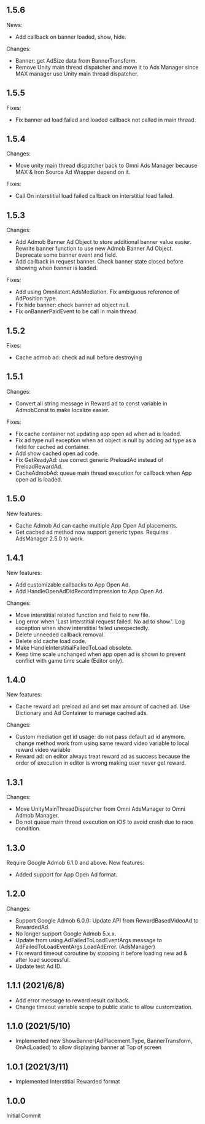 ## 1.5.6
News:
- Add callback on banner loaded, show, hide.

Changes:
- Banner: get AdSize data from BannerTransform.
- Remove Unity main thread dispatcher and move it to Ads Manager since MAX manager use Unity main thread dispatcher.

## 1.5.5
Fixes:
- Fix banner ad load failed and loaded callback not called in main thread.

## 1.5.4
Changes:
- Move unity main thread dispatcher back to Omni Ads Manager because MAX & Iron Source Ad Wrapper depend on it.

Fixes:
- Call On interstitial load failed callback on interstitial load failed.

## 1.5.3
Changes:
- Add Admob Banner Ad Object to store additional banner value easier. Rewrite banner function to use new Admob Banner Ad Object. Deprecate some banner event and field.
- Add callback in request banner. Check banner state closed before showing when banner is loaded.

Fixes:
- Add using Omnilatent.AdsMediation. Fix ambiguous reference of AdPosition type.
- Fix hide banner: check banner ad object null.
- Fix onBannerPaidEvent to be call in main thread.

## 1.5.2
Fixes:
- Cache admob ad: check ad null before destroying

## 1.5.1
Changes:
- Convert all string message in Reward ad to const variable in AdmobConst to make localize easier.

Fixes:
- Fix cache container not updating app open ad when ad is loaded.
- Fix ad type null exception when ad object is null by adding ad type as a field for cached ad container.
- Add show cached open ad code.
- Fix GetReadyAd: use correct generic PreloadAd instead of PreloadRewardAd.
- CacheAdmobAd: queue main thread execution for callback when App open ad is loaded.

## 1.5.0
New features:
- Cache Admob Ad can cache multiple App Open Ad placements.
- Get cached ad method now support generic types.
Requires AdsManager 2.5.0 to work.

## 1.4.1
New features:
- Add customizable callbacks to App Open Ad.
- Add HandleOpenAdDidRecordImpression to App Open Ad.

Changes:
- Move interstitial related function and field to new file.
- Log error when 'Last Interstitial request failed. No ad to show.'. Log exception when show interstitial failed unexpectedly.
- Delete unneeded callback removal.
- Delete old cache load code.
- Make HandleInterstitialFailedToLoad obsolete.
- Keep time scale unchanged when app open ad is shown to prevent conflict with game time scale (Editor only).

## 1.4.0
New features:
- Cache reward ad: preload ad and set max amount of cached ad. Use Dictionary and Ad Container to manage cached ads.

Changes:
- Custom mediation get id usage: do not pass default ad id anymore. change method work from using same reward video variable to local reward video variable
- Reward ad: on editor always treat reward ad as success because the order of execution in editor is wrong making user never get reward.

## 1.3.1
Changes:
- Move UnityMainThreadDispatcher from Omni AdsManager to Omni Admob Manager.
- Do not queue main thread execution on iOS to avoid crash due to race condition.

## 1.3.0
Require Google Admob 6.1.0 and above.
New features:
- Added support for App Open Ad format.

## 1.2.0
Changes:
- Support Google Admob 6.0.0: Update API from RewardBasedVideoAd to RewardedAd.
- No longer support Google Admob 5.x.x.
- Update from using AdFailedToLoadEventArgs message to AdFailedToLoadEventArgs.LoadAdError. (AdsManager)
- Fix reward timeout coroutine by stopping it before loading new ad & after load successful.
- Update test Ad ID.

## 1.1.1 (2021/6/8)
- Add error message to reward result callback.
- Change timeout variable scope to public static to allow customization.

## 1.1.0 (2021/5/10)
- Implemented new ShowBanner(AdPlacement.Type, BannerTransform, OnAdLoaded) to allow displaying banner at Top of screen

## 1.0.1 (2021/3/11)
- Implemented Interstitial Rewarded format

## 1.0.0
Initial Commit